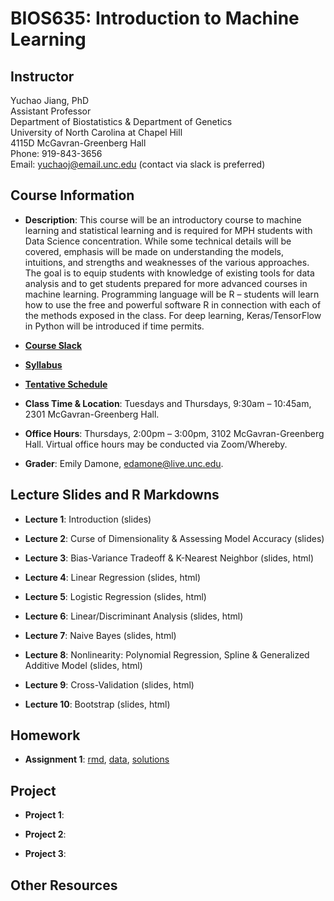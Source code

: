 # BIOS635: Introduction to Machine Learning

## Instructor

Yuchao Jiang, PhD<br /> 
Assistant Professor<br /> 
Department of Biostatistics & Department of Genetics<br />
University of North Carolina at Chapel Hill<br />
4115D McGavran-Greenberg Hall<br /> 
Phone:  919-843-3656<br /> 
Email:  yuchaoj@email.unc.edu (contact via slack is preferred)

## Course Information

* **Description**: This course will be an introductory course to machine learning and statistical learning and is required for MPH students with Data Science concentration. While some technical details will be covered, emphasis will be made on understanding the models, intuitions, and strengths and weaknesses of the various approaches. The goal is to equip students with knowledge of existing tools for data analysis and to get students prepared for more advanced courses in machine learning. Programming language will be R – students will learn how to use the free and powerful software R in connection with each of the methods exposed in the class. For deep learning, Keras/TensorFlow in Python will be introduced if time permits.

* **[Course Slack](https://bios635.slack.com)**

* **[Syllabus](https://www.dropbox.com/s/o7bu8kg1lcv74tc/BIOS%20635_Intro%20Machine%20Learning_Syllabus_v1.pdf?dl=0)**

* **[Tentative Schedule](https://www.dropbox.com/s/75e4jzkr52i2qa2/CourseSchedule.pdf?dl=0)**

* **Class Time & Location**: Tuesdays and Thursdays, 9:30am – 10:45am, 2301 McGavran-Greenberg Hall.

* **Office Hours**: Thursdays, 2:00pm – 3:00pm, 3102 McGavran-Greenberg Hall. Virtual office hours may be conducted via Zoom/Whereby.

* **Grader**: Emily Damone, edamone@live.unc.edu.

## Lecture Slides and R Markdowns

* **Lecture 1**: Introduction (slides)

* **Lecture 2**: Curse of Dimensionality & Assessing Model Accuracy (slides)

* **Lecture 3**: Bias-Variance Tradeoff & K-Nearest Neighbor (slides, html)

* **Lecture 4**: Linear Regression (slides, html)

* **Lecture 5**: Logistic Regression (slides, html)

* **Lecture 6**: Linear/Discriminant Analysis (slides, html)

* **Lecture 7**: Naive Bayes (slides, html)

* **Lecture 8**: Nonlinearity: Polynomial Regression, Spline & Generalized Additive Model (slides, html)

* **Lecture 9**: Cross-Validation (slides, html)

* **Lecture 10**: Bootstrap (slides, html)

## Homework

* **Assignment 1**: [rmd](), [data](), [solutions]()

## Project

* **Project 1**:

* **Project 2**:

* **Project 3**:

## Other Resources


